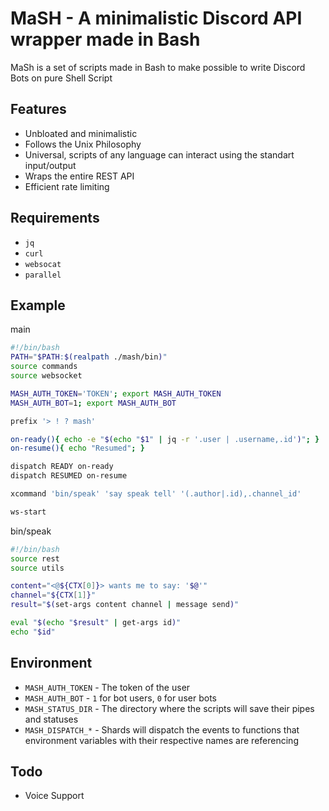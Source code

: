 # MaSH - A minimalistic Discord API wrapper made in Bash
MaSh is a set of scripts made in Bash to make possible to
write Discord Bots on pure Shell Script

## Features
- Unbloated and minimalistic
- Follows the Unix Philosophy
- Universal, scripts of any language can
interact using the standart input/output
- Wraps the entire REST API
- Efficient rate limiting

## Requirements
- `jq`
- `curl`
- `websocat`
- `parallel`

## Example
main
```bash
#!/bin/bash
PATH="$PATH:$(realpath ./mash/bin)"
source commands
source websocket

MASH_AUTH_TOKEN='TOKEN'; export MASH_AUTH_TOKEN
MASH_AUTH_BOT=1; export MASH_AUTH_BOT

prefix '> ! ? mash'

on-ready(){ echo -e "$(echo "$1" | jq -r '.user | .username,.id')"; }
on-resume(){ echo "Resumed"; }

dispatch READY on-ready
dispatch RESUMED on-resume

xcommand 'bin/speak' 'say speak tell' '(.author|.id),.channel_id'

ws-start
```
bin/speak
```bash
#!/bin/bash
source rest
source utils

content="<@${CTX[0]}> wants me to say: '$@'"
channel="${CTX[1]}"
result="$(set-args content channel | message send)"

eval "$(echo "$result" | get-args id)"
echo "$id"
```

## Environment
- `MASH_AUTH_TOKEN` - The token of the user
- `MASH_AUTH_BOT` - `1` for bot users, `0` for user bots
- `MASH_STATUS_DIR` - The directory where the scripts will save
their pipes and statuses
- `MASH_DISPATCH_*` - Shards will dispatch the events to functions that
environment variables with their respective names are referencing

## Todo
- Voice Support

